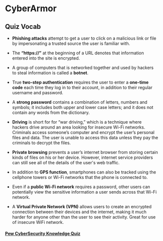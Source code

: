 # CyberArmor
## Quiz Vocab

* **Phishing attacks** attempt to get a user to click on a malicious link or file by impersonating a trusted source the user is familiar with.

* The **“https://”** at the beginning of a URL denotes that information entered into the site is encrypted.

* A group of computers that is networked together and used by hackers to steal information is called a **botnet**.

* True **two-step authentication** requires the user to enter a **one-time code** each time they log in to their account, in addition to their regular username and password.

* A **strong password** contains a combination of letters, numbers and symbols; it includes both upper and lower case letters; and it does not contain any words from the dictionary.

* **Driving** is short for for “war driving,” which is a technique where hackers drive around an area looking for insecure Wi-Fi networks. Criminals access someone’s computer and encrypt the user’s personal files and data. The user is unable to access this data unless they pay the criminals to decrypt the files. 

* **Private browsing** prevents a user’s internet browser from storing certain kinds of files on his or her device. However, internet service providers can still see all of the details of the user's web traffic.

* In addition to **GPS function**, smartphones can also be tracked using the cellphone towers or Wi-Fi networks that the phone is connected to.

* Even if a **public Wi-Fi network** requires a password, other users can potentially view the sensitive information a user sends across that Wi-Fi network. 

* A **Virtual Private Network (VPN)** allows users to create an encrypted connection between their devices and the internet, making it much harder for anyone other than the user to see their activity. Great for use of insecure WiFi network. 

#### [Pew CyberSecurity Knowledge Quiz](http://www.pewinternet.org/quiz/cybersecurity-knowledge/)
